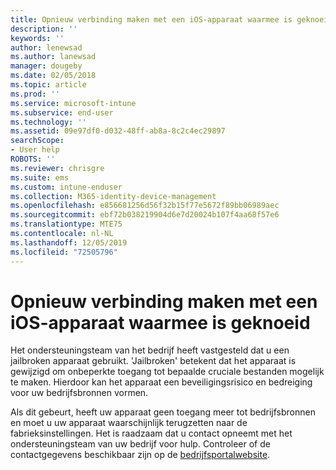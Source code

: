 ```yaml
---
title: Opnieuw verbinding maken met een iOS-apparaat waarmee is geknoeid | Microsoft Docs
description: ''
keywords: ''
author: lenewsad
ms.author: lanewsad
manager: dougeby
ms.date: 02/05/2018
ms.topic: article
ms.prod: ''
ms.service: microsoft-intune
ms.subservice: end-user
ms.technology: ''
ms.assetid: 09e97df0-d032-48ff-ab8a-8c2c4ec29897
searchScope:
- User help
ROBOTS: ''
ms.reviewer: chrisgre
ms.suite: ems
ms.custom: intune-enduser
ms.collection: M365-identity-device-management
ms.openlocfilehash: e856681256d56f32b15f77e5672f89bb06989aec
ms.sourcegitcommit: ebf72b038219904d6e7d20024b107f4aa68f57e6
ms.translationtype: MTE75
ms.contentlocale: nl-NL
ms.lasthandoff: 12/05/2019
ms.locfileid: "72505796"
---
```

# <a name="how-to-reconnect-a-compromised-ios-device"></a>Opnieuw verbinding maken met een iOS-apparaat waarmee is geknoeid

Het ondersteuningsteam van het bedrijf heeft vastgesteld dat u een jailbroken apparaat gebruikt. 'Jailbroken' betekent dat het apparaat is gewijzigd om onbeperkte toegang tot bepaalde cruciale bestanden mogelijk te maken. Hierdoor kan het apparaat een beveiligingsrisico en bedreiging voor uw bedrijfsbronnen vormen. 

Als dit gebeurt, heeft uw apparaat geen toegang meer tot bedrijfsbronnen en moet u uw apparaat waarschijnlijk terugzetten naar de fabrieksinstellingen. Het is raadzaam dat u contact opneemt met het ondersteuningsteam van uw bedrijf voor hulp. Controleer of de contactgegevens beschikbaar zijn op de [bedrijfsportalwebsite](https://go.microsoft.com/fwlink/?linkid=2010980).
